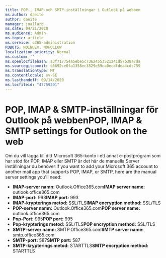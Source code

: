 ```yaml
---
title: POP-, IMAP-och SMTP-inställningar i Outlook på webben
ms.author: daeite
author: daeite
manager: joallard
ms.date: 04/21/2020
ms.audience: Admin
ms.topic: article
ms.service: o365-administration
ROBOTS: NOINDEX, NOFOLLOW
localization_priority: Normal
ms.custom: ''
ms.openlocfilehash: a3f717754a5ebe5c73624553521241d57b38a7da
ms.sourcegitcommit: c6692ce0fa1358ec3529e59ca0ecdfdea4cdc759
ms.translationtype: MT
ms.contentlocale: sv-SE
ms.lasthandoff: 09/14/2020
ms.locfileid: "47759201"
---
```

# <a name="pop-imap--smtp-settings-for-outlook-on-the-web"></a><span data-ttu-id="48519-102">POP, IMAP & SMTP-inställningar för Outlook på webben</span><span class="sxs-lookup"><span data-stu-id="48519-102">POP, IMAP & SMTP settings for Outlook on the web</span></span>

<span data-ttu-id="48519-103">Om du vill lägga till ditt Microsoft 365-konto i ett annat e-postprogram som har stöd för POP, IMAP eller SMTP är det här de manuella Server inställningar du behöver:</span><span class="sxs-lookup"><span data-stu-id="48519-103">If you want to add your Microsoft 365 account to another mail app that supports POP, IMAP, or SMTP, here are the manual server settings you'll need:</span></span>
  
- <span data-ttu-id="48519-104">**IMAP-server namn:** Outlook.Office365.com</span><span class="sxs-lookup"><span data-stu-id="48519-104">**IMAP server name:** outlook.office365.com</span></span>
- <span data-ttu-id="48519-105">**IMAP-port:** 993</span><span class="sxs-lookup"><span data-stu-id="48519-105">**IMAP port:** 993</span></span>
- <span data-ttu-id="48519-106">**IMAP-krypterings metod:** SSL/TLS</span><span class="sxs-lookup"><span data-stu-id="48519-106">**IMAP encryption method:** SSL/TLS</span></span>
- <span data-ttu-id="48519-107">**POP-server namn:** Outlook.Office365.com</span><span class="sxs-lookup"><span data-stu-id="48519-107">**POP server name:** outlook.office365.com</span></span>  
- <span data-ttu-id="48519-108">**Pop-Port:** 995</span><span class="sxs-lookup"><span data-stu-id="48519-108">**POP port:** 995</span></span>  
- <span data-ttu-id="48519-109">**Pop-krypterings metod:** SSL/TLS</span><span class="sxs-lookup"><span data-stu-id="48519-109">**POP encryption method:** SSL/TLS</span></span>  
- <span data-ttu-id="48519-110">**SMTP-server namn:** SMTP.Office365.com</span><span class="sxs-lookup"><span data-stu-id="48519-110">**SMTP server name:** smtp.office365.com</span></span>
- <span data-ttu-id="48519-111">**SMTP-port:** 587</span><span class="sxs-lookup"><span data-stu-id="48519-111">**SMTP port:** 587</span></span>
- <span data-ttu-id="48519-112">**SMTP-krypterings metod:** STARTTLS</span><span class="sxs-lookup"><span data-stu-id="48519-112">**SMTP encryption method:** STARTTLS</span></span>